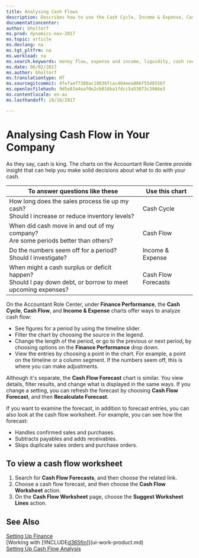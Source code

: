 ```yaml
---
title: Analysing Cash Flows
description: Describes how to use the Cash Cycle, Income & Expense, Cash Flow, and Cash Flow Forecast charts to analyze the past and future flow of money in and out of your company.
documentationcenter: 
author: bholtorf
ms.prod: dynamics-nav-2017
ms.topic: article
ms.devlang: na
ms.tgt_pltfrm: na
ms.workload: na
ms.search.keywords: money flow, expense and income, liquidity, cash receipts minus cash payments, Cartera
ms.date: 06/02/2017
ms.author: bholtorf
ms.translationtype: HT
ms.sourcegitcommit: 4fefaef7380ac10836fcac404eea006f55d8556f
ms.openlocfilehash: 9d5e83a4eaf0e2cb016ba1fdcc5a53873c3966e3
ms.contentlocale: en-au
ms.lasthandoff: 10/16/2017

---
```

# <a name="analyzing-cash-flow-in-your-company"></a>Analysing Cash Flow in Your Company
As they say, cash is king. The charts on the Accountant Role Centre provide insight that can help you make solid decisions about what to do with your cash.  

| To answer questions like these | Use this chart |
| --- | --- |
| How long does the sales process tie up my cash?</br> Should I increase or reduce inventory levels? |Cash Cycle |
| When did cash move in and out of my company?</br> Are some periods better than others? |Cash Flow |
| Do the numbers seem off for a period?</br> Should I investigate? |Income & Expense |
| When might a cash surplus or deficit happen?</br> Should I pay down debt, or borrow to meet upcoming expenses? |Cash Flow Forecasts |

On the Accountant Role Center, under **Finance Performance**, the **Cash Cycle**, **Cash Flow**, and **Income & Expense** charts offer ways to analyze cash flow:  

* See figures for a period by using the timeline slider.  
* Filter the chart by choosing the source in the legend.  
* Change the length of the period, or go to the previous or next period, by choosing options on the **Finance Performance** drop down.  
* View the entries by choosing a point in the chart. For example, a point on the timeline or a column segment. If the numbers seem off, this is where you can make adjustments.  

Although it's separate, the **Cash Flow Forecast** chart is similar. You view details, filter results, and change what is displayed in the same ways. If you change a setting, you can refresh the forecast by choosing **Cash Flow Forecast**, and then **Recalculate Forecast**.

If you want to examine the forecast, in addition to forecast entries, you can also look at the cash flow worksheet. For example, you can see how the forecast:

* Handles confirmed sales and purchases.  
* Subtracts payables and adds receivables.  
* Skips duplicate sales orders and purchase orders.  

## <a name="to-view-a-cash-flow-worksheet"></a>To view a cash flow worksheet
1. Search for **Cash Flow Forecasts**, and then choose the related link.  
2. Choose a cash flow forecast, and then choose the **Cash Flow Worksheet** action.  
3. On the **Cash Flow Worksheet** page, choose the **Suggest Worksheet Lines** action.  

## <a name="see-also"></a>See Also
[Setting Up Finance](finance-setup-finance.md)  
[Working with [!INCLUDE[d365fin](includes/d365fin_md.md)]](ui-work-product.md)  
[Setting Up Cash Flow Analysis](finance-setup-cash-flow-analyses.md)  

